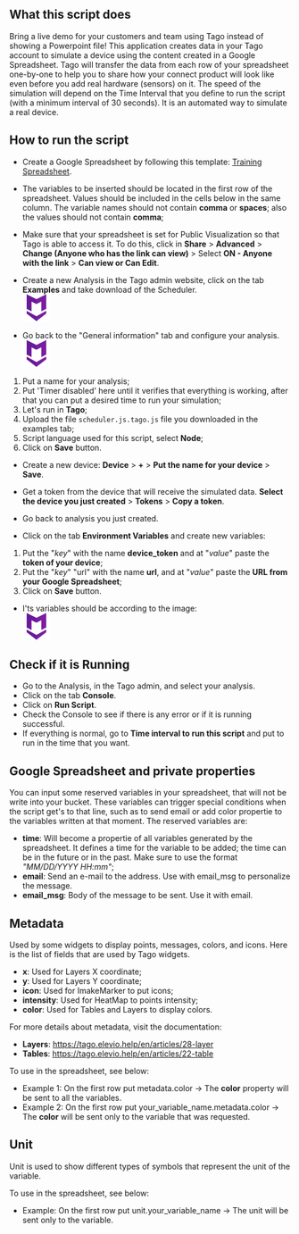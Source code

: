 ## What this script does
Bring a live demo for your customers and team using Tago instead of showing a Powerpoint file! This application creates data in your Tago account to simulate a device using the content created in a Google Spreadsheet. Tago will transfer the data from each row of your spreadsheet one-by-one to help you to share how your connect product will look like even before you add real hardware (sensors) on it. The speed of the simulation will depend on the Time Interval that you define to run the script (with a minimum interval of 30 seconds). It is an automated way to simulate a real device.

## How to run the script
* Create a Google Spreadsheet by following this template: [Training Spreadsheet](https://docs.google.com/spreadsheets/d/1MF5xih03tlFQzZD7fBbFS8miLiOK-d-5o_8PqT3oEH8/edit?usp=sharing).<br>
* The variables to be inserted should be located in the first row of the spreadsheet. Values should be included in the cells below in the same column. The variable names should not contain **comma** or **spaces**; also the values should not contain **comma**;<br>
* Make sure that your spreadsheet is set for Public Visualization so that Tago is able to access it. To do this, click in **Share** > **Advanced** > **Change (Anyone who has the link can view)** > Select **ON - Anyone with the link** > **Can view or Can Edit**.<br>

* Create a new Analysis in the Tago admin website, click on the tab **Examples** and take download of the Scheduler. <br>
![alt text](https://github.com/adam-p/markdown-here/raw/master/src/common/images/icon48.png "Analysis examples")

* Go back to the "General information" tab and configure your analysis. <br>
![alt text](https://github.com/adam-p/markdown-here/raw/master/src/common/images/icon48.png "Analysis settings")
 1. Put a name for your analysis;
 2. Put 'Timer disabled' here until it verifies that everything is working, after that you can put a desired time to run your simulation;
 3. Let's run in **Tago**; 
 4. Upload the file `scheduler.js.tago.js` file you downloaded in the examples tab;
 5. Script language used for this script, select **Node**;
 6. Click on **Save** button. <br>

* Create a new device: **Device** > **+** > **Put the name for your device** > **Save**. <br>
* Get a token from the device that will receive the simulated data. **Select the device you just created** > **Tokens** > **Copy a token**. <br>

* Go back to analysis you just created. <br>
* Click on the tab **Environment Variables** and create new variables: <br>
1. Put the "*key*" with the name **device_token** and at "*value*" paste the **token of your device**;
2. Put the "*key*" "url" with the name **url**, and at "*value*" paste the **URL from your Google Spreadsheet**; <br>
3. Click on **Save** button.

* I'ts variables should be according to the image: <br> 
![alt text](https://github.com/adam-p/markdown-here/raw/master/src/common/images/icon48.png "Analysis environment variables")

## Check if it is Running
* Go to the Analysis, in the Tago admin, and select your analysis.<br>
* Click on the tab **Console**.<br>
* Click on **Run Script**.<br>
* Check the Console to see if there is any error or if it is running successful.<br>
* If everything is normal, go to **Time interval to run this script** and put to run in the time that you want.<br>

## Google Spreadsheet and private properties
You can input some reserved variables in your spreadsheet, that will not be write into your bucket. These variables can trigger special conditions when the script get's to that line, such as to send email or add color propertie to the variables written at that moment.
The reserved variables are:
* **time**: Will become a propertie of all variables generated by the spreadsheet. It defines a time for the variable to be added; the time can be in the future or in the past. Make sure to use the format *"MM/DD/YYYY HH:mm"*;
* **email**: Send an e-mail to the address. Use with email_msg to personalize the message.
* **email_msg**: Body of the message to be sent. Use it with email.

## Metadata 
Used by some widgets to display points, messages, colors, and icons. Here is the list of fields that are used by Tago widgets.
* **x**: Used for Layers X coordinate;
* **y**: Used for Layers Y coordinate;
* **icon**: Used for ImakeMarker to put icons;
* **intensity**: Used for HeatMap to points intensity; 
* **color**: Used for Tables and Layers to display colors.

For more details about metadata, visit the documentation: 
* **Layers**: https://tago.elevio.help/en/articles/28-layer
* **Tables**: https://tago.elevio.help/en/articles/22-table

To use in the spreadsheet, see below:
* Example 1: On the first row put metadata.color -> The **color** property will be sent to all the variables.
* Example 2: On the first row put your_variable_name.metadata.color -> The **color** will be sent only to the variable that was requested.


## Unit

Unit is used to show different types of symbols that represent the unit of the variable.

To use in the spreadsheet, see below:
* Example: On the first row put unit.your_variable_name -> The unit will be sent only to the variable.  